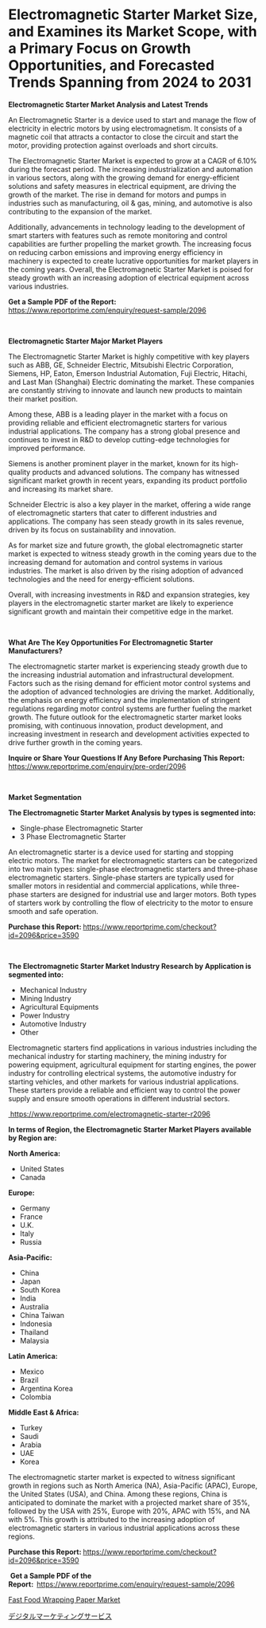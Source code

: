 <p><h1>Electromagnetic Starter Market Size, and Examines its Market Scope, with a Primary Focus on Growth Opportunities, and Forecasted Trends Spanning from 2024 to 2031</h1></p><p><strong>Electromagnetic Starter Market Analysis and Latest Trends</strong></p>
<p><p>An Electromagnetic Starter is a device used to start and manage the flow of electricity in electric motors by using electromagnetism. It consists of a magnetic coil that attracts a contactor to close the circuit and start the motor, providing protection against overloads and short circuits.</p><p>The Electromagnetic Starter Market is expected to grow at a CAGR of 6.10% during the forecast period. The increasing industrialization and automation in various sectors, along with the growing demand for energy-efficient solutions and safety measures in electrical equipment, are driving the growth of the market. The rise in demand for motors and pumps in industries such as manufacturing, oil & gas, mining, and automotive is also contributing to the expansion of the market.</p><p>Additionally, advancements in technology leading to the development of smart starters with features such as remote monitoring and control capabilities are further propelling the market growth. The increasing focus on reducing carbon emissions and improving energy efficiency in machinery is expected to create lucrative opportunities for market players in the coming years. Overall, the Electromagnetic Starter Market is poised for steady growth with an increasing adoption of electrical equipment across various industries.</p></p>
<p><strong>Get a Sample PDF of the Report:&nbsp;</strong> <a href="https://www.reportprime.com/enquiry/request-sample/2096">https://www.reportprime.com/enquiry/request-sample/2096</a></p>
<p>&nbsp;</p>
<p><strong>Electromagnetic Starter Major Market Players</strong></p>
<p><p>The Electromagnetic Starter Market is highly competitive with key players such as ABB, GE, Schneider Electric, Mitsubishi Electric Corporation, Siemens, HP, Eaton, Emerson Industrial Automation, Fuji Electric, Hitachi, and Last Man (Shanghai) Electric dominating the market. These companies are constantly striving to innovate and launch new products to maintain their market position.</p><p>Among these, ABB is a leading player in the market with a focus on providing reliable and efficient electromagnetic starters for various industrial applications. The company has a strong global presence and continues to invest in R&D to develop cutting-edge technologies for improved performance.</p><p>Siemens is another prominent player in the market, known for its high-quality products and advanced solutions. The company has witnessed significant market growth in recent years, expanding its product portfolio and increasing its market share.</p><p>Schneider Electric is also a key player in the market, offering a wide range of electromagnetic starters that cater to different industries and applications. The company has seen steady growth in its sales revenue, driven by its focus on sustainability and innovation.</p><p>As for market size and future growth, the global electromagnetic starter market is expected to witness steady growth in the coming years due to the increasing demand for automation and control systems in various industries. The market is also driven by the rising adoption of advanced technologies and the need for energy-efficient solutions.</p><p>Overall, with increasing investments in R&D and expansion strategies, key players in the electromagnetic starter market are likely to experience significant growth and maintain their competitive edge in the market.</p></p>
<p>&nbsp;</p>
<p><strong>What Are The Key Opportunities For Electromagnetic Starter Manufacturers?</strong></p>
<p><p>The electromagnetic starter market is experiencing steady growth due to the increasing industrial automation and infrastructural development. Factors such as the rising demand for efficient motor control systems and the adoption of advanced technologies are driving the market. Additionally, the emphasis on energy efficiency and the implementation of stringent regulations regarding motor control systems are further fueling the market growth. The future outlook for the electromagnetic starter market looks promising, with continuous innovation, product development, and increasing investment in research and development activities expected to drive further growth in the coming years.</p></p>
<p><strong>Inquire or Share Your Questions If Any Before Purchasing This Report:</strong> <a href="https://www.reportprime.com/enquiry/pre-order/2096">https://www.reportprime.com/enquiry/pre-order/2096</a></p>
<p>&nbsp;</p>
<p><strong>Market Segmentation</strong></p>
<p><strong>The Electromagnetic Starter Market Analysis by types is segmented into:</strong></p>
<p><ul><li>Single-phase Electromagnetic Starter</li><li>3 Phase Electromagnetic Starter</li></ul></p>
<p><p>An electromagnetic starter is a device used for starting and stopping electric motors. The market for electromagnetic starters can be categorized into two main types: single-phase electromagnetic starters and three-phase electromagnetic starters. Single-phase starters are typically used for smaller motors in residential and commercial applications, while three-phase starters are designed for industrial use and larger motors. Both types of starters work by controlling the flow of electricity to the motor to ensure smooth and safe operation.</p></p>
<p><strong>Purchase this Report:&nbsp;</strong><a href="https://www.reportprime.com/checkout?id=2096&price=3590">https://www.reportprime.com/checkout?id=2096&price=3590</a></p>
<p>&nbsp;</p>
<p><strong>The Electromagnetic Starter Market Industry Research by Application is segmented into:</strong></p>
<p><ul><li>Mechanical Industry</li><li>Mining Industry</li><li>Agricultural Equipments</li><li>Power Industry</li><li>Automotive Industry</li><li>Other</li></ul></p>
<p><p>Electromagnetic starters find applications in various industries including the mechanical industry for starting machinery, the mining industry for powering equipment, agricultural equipment for starting engines, the power industry for controlling electrical systems, the automotive industry for starting vehicles, and other markets for various industrial applications. These starters provide a reliable and efficient way to control the power supply and ensure smooth operations in different industrial sectors.</p></p>
<p><a href="https://www.reportprime.com/electromagnetic-starter-r2096">&nbsp;https://www.reportprime.com/electromagnetic-starter-r2096</a></p>
<p><strong>In terms of Region, the Electromagnetic Starter Market Players available by Region are:</strong></p>
<p>
    <p> <strong> North America: </strong>
        <ul>
            <li>United States</li>
            <li>Canada</li>
        </ul>
        </p> 
    <p> <strong> Europe: </strong>
        <ul>
            <li>Germany</li>
            <li>France</li>
            <li>U.K.</li>
            <li>Italy</li>
            <li>Russia</li>
        </ul>
        </p> 
    <p> <strong> Asia-Pacific: </strong>
        <ul>
            <li>China</li>
            <li>Japan</li>
            <li>South Korea</li>
            <li>India</li>
            <li>Australia</li>
            <li>China Taiwan</li>
            <li>Indonesia</li>
            <li>Thailand</li>
            <li>Malaysia</li>
        </ul>
        </p> 
    <p> <strong> Latin America: </strong>
        <ul>
            <li>Mexico</li>
            <li>Brazil</li>
            <li>Argentina Korea</li>
            <li>Colombia</li>
        </ul>
        </p> 
    <p> <strong> Middle East & Africa: </strong>
        <ul>
            <li>Turkey</li>
            <li>Saudi</li>
            <li>Arabia</li>
            <li>UAE</li>
            <li>Korea</li>
        </ul>
    </p>
    </p>
<p><p>The electromagnetic starter market is expected to witness significant growth in regions such as North America (NA), Asia-Pacific (APAC), Europe, the United States (USA), and China. Among these regions, China is anticipated to dominate the market with a projected market share of 35%, followed by the USA with 25%, Europe with 20%, APAC with 15%, and NA with 5%. This growth is attributed to the increasing adoption of electromagnetic starters in various industrial applications across these regions.</p></p>
<p><strong>Purchase this Report: </strong><a href="https://www.reportprime.com/checkout?id=2096&price=3590">https://www.reportprime.com/checkout?id=2096&price=3590</a></p>
<p>&nbsp;<strong>Get a Sample PDF of the Report:&nbsp;&nbsp;</strong><a href="https://www.reportprime.com/enquiry/request-sample/2096">https://www.reportprime.com/enquiry/request-sample/2096</a></p>
<p><strong></strong></p>
<p><p><a href="https://view.publitas.com/reportprime-1/fast-food-wrapping-paper-market-outlook-industry-overview-and-forecast-2024-to-2031/">Fast Food Wrapping Paper Market</a></p><p><a href="https://github.com/LeoraEber/Market-Research-Report-List-1/blob/main/370515571973.md">デジタルマーケティングサービス</a></p></p>